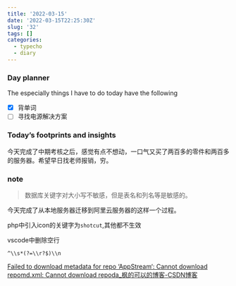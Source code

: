 ```yaml
---
title: '2022-03-15'
date: '2022-03-15T22:25:30Z'
slug: '32'
tags: []
categories:
  - typecho
  - diary
---
```

### Day planner

The especially things I have to do today have the following

- [x] 背单词
- [ ] 寻找电源解决方案

### Today’s footprints and insights

今天完成了中期考核之后，感觉有点不想动，一口气又买了两百多的零件和两百多的服务器。希望早日找老师报销，穷。

### note

> 数据库关键字对大小写不敏感，但是表名和列名等是敏感的。

今天完成了从本地服务器迁移到阿里云服务器的这样一个过程。

php中引入icon的关键字为`shotcut`,其他都不生效

vscode中删除空行

`^\\s*(?=\\r?$)\\n`

[Failed to download metadata for repo ‘AppStream‘: Cannot download repomd.xml: Cannot download repoda_枫的可以的博客-CSDN博客](https://blog.csdn.net/burgerh/article/details/123098751)
